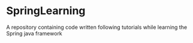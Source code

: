 # SpringLearning
A repository containing code written following tutorials while learning the Spring java framework
